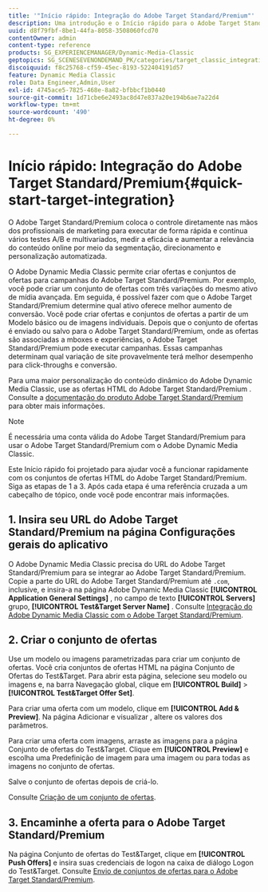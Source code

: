 ```yaml
---
title: '"Início rápido: Integração do Adobe Target Standard/Premium"'
description: Uma introdução e o Início rápido para o Adobe Target Standard/Premium para ajudar você a ativar e executar rapidamente com as técnicas de integração do Adobe Target Standard/Premium.
uuid: d8f79fbf-8be1-44fa-8058-3508060fcd70
contentOwner: admin
content-type: reference
products: SG_EXPERIENCEMANAGER/Dynamic-Media-Classic
geptopics: SG_SCENESEVENONDEMAND_PK/categories/target_classic_integration
discoiquuid: f8c25768-cf59-45ec-8193-522404191d57
feature: Dynamic Media Classic
role: Data Engineer,Admin,User
exl-id: 4745ace5-7825-468e-8a82-bfbbcf1b0440
source-git-commit: 1d71cbe6e2493ac8d47e837a20e194b6ae7a22d4
workflow-type: tm+mt
source-wordcount: '490'
ht-degree: 0%

---
```


# Início rápido: Integração do Adobe Target Standard/Premium{#quick-start-target-integration}

O Adobe Target Standard/Premium coloca o controle diretamente nas mãos dos profissionais de marketing para executar de forma rápida e contínua vários testes A/B e multivariados, medir a eficácia e aumentar a relevância do conteúdo online por meio da segmentação, direcionamento e personalização automatizada.

O Adobe Dynamic Media Classic permite criar ofertas e conjuntos de ofertas para campanhas do Adobe Target Standard/Premium. Por exemplo, você pode criar um conjunto de ofertas com três variações do mesmo ativo de mídia avançada. Em seguida, é possível fazer com que o Adobe Target Standard/Premium determine qual ativo oferece melhor aumento de conversão. Você pode criar ofertas e conjuntos de ofertas a partir de um Modelo básico ou de imagens individuais. Depois que o conjunto de ofertas é enviado ou salvo para o Adobe Target Standard/Premium, onde as ofertas são associadas a mboxes e experiências, o Adobe Target Standard/Premium pode executar campanhas. Essas campanhas determinam qual variação de site provavelmente terá melhor desempenho para click-throughs e conversão.

Para uma maior personalização do conteúdo dinâmico do Adobe Dynamic Media Classic, use as ofertas HTML do Adobe Target Standard/Premium . Consulte a [documentação do produto Adobe Target Standard/Premium](https://experienceleague.adobe.com/docs/target.html) para obter mais informações.

>[!NOTE]
>
>É necessária uma conta válida do Adobe Target Standard/Premium para usar o Adobe Target Standard/Premium com o Adobe Dynamic Media Classic.

Este Início rápido foi projetado para ajudar você a funcionar rapidamente com os conjuntos de ofertas HTML do Adobe Target Standard/Premium. Siga as etapas de 1 a 3. Após cada etapa é uma referência cruzada a um cabeçalho de tópico, onde você pode encontrar mais informações.

## 1. Insira seu URL do Adobe Target Standard/Premium na página Configurações gerais do aplicativo

O Adobe Dynamic Media Classic precisa do URL do Adobe Target Standard/Premium para se integrar ao Adobe Target Standard/Premium. Copie a parte do URL do Adobe Target Standard/Premium até `.com`, inclusive, e insira-a na página Adobe Dynamic Media Classic **[!UICONTROL Application General Settings]** , no campo de texto **[!UICONTROL Servers]** grupo, **[!UICONTROL Test&Target Server Name]** . Consulte [Integração do Adobe Dynamic Media Classic com o Adobe Target Standard/Premium](integrating-dmc-with-target.md#integrating-dmc-with-target).

## 2. Criar o conjunto de ofertas

Use um modelo ou imagens parametrizadas para criar um conjunto de ofertas. Você cria conjuntos de ofertas HTML na página Conjunto de Ofertas do Test&amp;Target. Para abrir esta página, selecione seu modelo ou imagens e, na barra Navegação global, clique em **[!UICONTROL Build]** > **[!UICONTROL Test&Target Offer Set]**.

Para criar uma oferta com um modelo, clique em **[!UICONTROL Add & Preview]**. Na página Adicionar e visualizar , altere os valores dos parâmetros.

Para criar uma oferta com imagens, arraste as imagens para a página Conjunto de ofertas do Test&amp;Target. Clique em **[!UICONTROL Preview]** e escolha uma Predefinição de imagem para uma imagem ou para todas as imagens no conjunto de ofertas.

Salve o conjunto de ofertas depois de criá-lo.

Consulte [Criação de um conjunto de ofertas](creating-offer-set.md#creating_an_offer_set).

## 3. Encaminhe a oferta para o Adobe Target Standard/Premium

Na página Conjunto de ofertas do Test&amp;Target, clique em **[!UICONTROL Push Offers]** e insira suas credenciais de logon na caixa de diálogo Logon do Test&amp;Target. Consulte [Envio de conjuntos de ofertas para o Adobe Target Standard/Premium](pushing-offer-sets-target.md#pushing_offer_sets_to_target).
